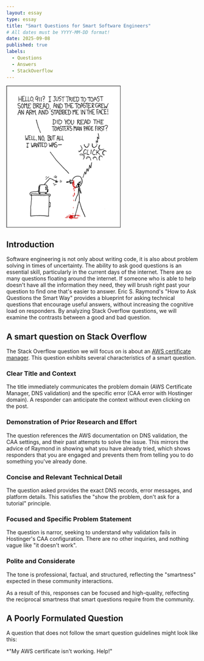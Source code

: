 ```yaml
---
layout: essay
type: essay
title: "Smart Questions for Smart Software Engineers"
# All dates must be YYYY-MM-DD format!
date: 2025-09-08
published: true
labels:
  - Questions
  - Answers
  - StackOverflow
---
```


<img width="300px" class="rounded float-start pe-4" src="../img/smart-questions/rtfm.png">

## Introduction

Software engineering is not only about writing code, it is also about problem solving in times of uncertainty. The ability to ask good questions is an essential skill, particularly in the current days of the internet. There are so many questions floating around the internet. If someone who is able to help doesn't have all the information they need, they will brush right past your question to find one that's easier to answer. Eric S. Raymond's "How to Ask Questions the Smart Way" provides a blueprint for asking technical questions that encourage useful answers, without increasing the cognitive load on responders. By analyzing Stack Overflow questions, we will examine the contrasts between a good and bad question.

## A smart question on Stack Overflow

The Stack Overflow question we will focus on is about an [AWS certificate manager](http://www.catb.org/esr/faqs/smart-questions.html). This question exhibits several characteristics of a smart question.

### Clear Title and Context

The title immediately communicates the problem domain (AWS Certificate Manager, DNS validation) and the specific error (CAA error with Hostinger domain). A responder can anticipate the context without even clicking on the post.

### Demonstration of Prior Research and Effort

The question references the AWS documentation on DNS validation, the CAA settings, and their past attempts to solve the issue. This mirrors the advice of Raymond in showing what you have already tried, which shows responders that you are engaged and prevents them from telling you to do something you've already done.

### Concise and Relevant Technical Detail

The question asked provides the exact DNS records, error messages, and platform details. This satisfies the "show the problem, don't ask for a tutorial" principle. 

### Focused and Specific Problem Statement

The question is narror, seeking to understand why validation fails in Hostinger's CAA configuration. There are no other inquiries, and nothing vague like "it doesn't work".

### Polite and Considerate

The tone is professional, factual, and structured, reflecting the "smartness" expected in these community interactions.

As a result of this, responses can be focused and high-quality, relfecting the reciprocal smartness that smart questions require from the community.

## A Poorly Formulated Question

A question that does not follow the smart question guidelines might look like this:

*"My AWS certificate isn't working. Help!"
